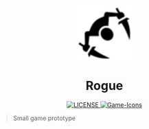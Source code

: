 <p align="center">
	<img width="128px" src="./assets/Rogue.icon.png" alt="ROGUE" />
	<h1 align="center">
		Rogue
	</h1>
</p>

<p align="center">
	<a href="https://en.wikipedia.org/wiki/MIT_License">
		<img src="https://img.shields.io/badge/License-MIT-brightgreen.svg" alt="LICENSE">
	</a>
	<a href="https://game-icons.net/">
		<img src="https://img.shields.io/badge/Credit-GameIcons-purple.svg" alt="Game-Icons">
	</a>
</p>

> Small game prototype